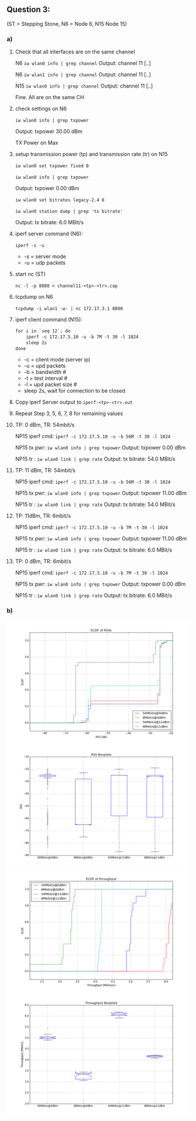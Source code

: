 ## Question 3:

(ST = Stepping Stone, N6 = Node 6, N15 Node 15)

### a)

1. Check that all interfaces are on the same channel

	N6 `iw wlan0 info | grep channel` Output: channel 11 [..]
	
	N6 `iw wlan1 info | grep channel` Output: channel 11 [..]
	
	N15 `iw wlan0 info | grep channel` Output: channel 11 [..]
	
	Fine. All are on the same CH

2. check settings on N6
	
	`iw wlan0 info | grep txpower`
	
 	Output: txpower 30.00 dBm
 	
 	TX Power on Max

3. setup transmission power (tp) and transmission rate (tr) on N15

	`iw wlan0 set txpower fixed 0`
	
	`iw wlan0 info | grep txpower`
	
	Output: txpower 0.00 dBm
	
	`iw wlan0 set bitrates legacy-2.4 6`
	
	`iw wlan0 station dump | grep 'tx bitrate'`
	
	Output: tx bitrate:	6.0 MBit/s
	

4. iperf server command (N6):
	
	`iperf -s -u`
	
	* -s = server mode
	* -u = udp packets

5. start nc  (ST)

	`nc -l -p 8080 > channel11-<tp>-<tr>.cap`

6. tcpdump on N6

	`tcpdump -i wlan1 -w- | nc 172.17.3.1 8080`
	
7. iperf client command (N15):

	```
	for i in `seq 12`; do 
		iperf -c 172.17.5.10 -u -b 7M -t 30 -l 1024
		sleep 2s
	done
	```

	
	* -c = client mode (server ip)
	* -u = upd packets
	* -b = bandwidth #
	* -t = test interval #
	* -l = upd packet size #
	* sleep 2s, wait for connection to be closed

8. Copy iperf Server output to `iperf-<tp>-<tr>.out`

9. Repeat Step 3, 5, 6, 7, 8 for remaining values

10. TP: 0 dBm, TR: 54mbit/s

	NP15 iperf cmd: `iperf -c 172.17.5.10 -u -b 56M -t 30 -l 1024`
 
 	NP15 tx pwr: `iw wlan0 info | grep txpower` Output: txpower 0.00 dBm
 	
 	NP15 tr : `iw wlan0 link | grep rate` Output: tx bitrate: 54.0 MBit/s
 	
11. TP: 11 dBm, TR: 54mbit/s

	NP15 iperf cmd: `iperf -c 172.17.5.10 -u -b 56M -t 30 -l 1024`
	
	NP15 tx pwr: `iw wlan0 info | grep txpower` Output: txpower 11.00 dBm
	
	NP15 tr : `iw wlan0 link | grep rate` Output: tx bitrate: 54.0 MBit/s
	
12. TP: 11dBm, TR: 6mbit/s

	NP15 iperf cmd: `iperf -c 172.17.5.10 -u -b 7M -t 30 -l 1024`
	
	NP15 tx pwr: `iw wlan0 info | grep txpower` Output: txpower 11.00 dBm
	
	NP15 tr : `iw wlan0 link | grep rate` Output: tx bitrate: 6.0 MBit/s
	
13. TP: 0 dBm, TR: 6mbit/s

	NP15 iperf cmd: `iperf -c 172.17.5.10 -u -b 7M -t 30 -l 1024`
 
 	NP15 tx pwr: `iw wlan0 info | grep txpower` Output: txpower 0.00 dBm
 	
 	NP15 tr : `iw wlan0 link | grep rate` Output: tx bitrate: 6.0 MBit/s
	

### b)
![Image of RSS ECDF](https://github.com/ribafish/WirelessLabGroup06/blob/master/group06_hw04/q3/rss_ECDF.png)
![Image of RSS boxplot](https://github.com/ribafish/WirelessLabGroup06/blob/master/group06_hw04/q3/rss_box.png)
![Image of Throughput ECDF](https://github.com/ribafish/WirelessLabGroup06/blob/master/group06_hw04/q3/throughput_ECDF.png)
![Image of Throughput boxplot](https://github.com/ribafish/WirelessLabGroup06/blob/master/group06_hw04/q3/throughput_box.png)

	
	
